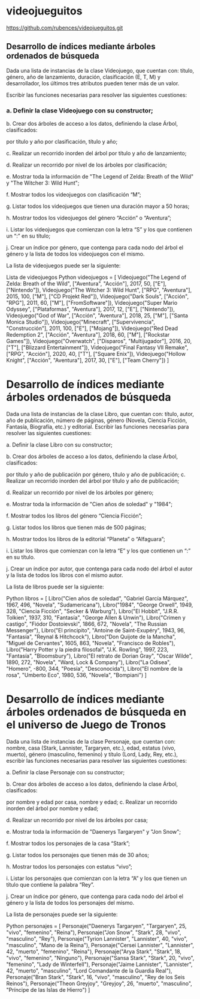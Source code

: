 # videojueguitos

https://github.com/rubences/videojueguitos.git

## Desarrollo de índices mediante árboles ordenados de búsqueda

Dada una lista de instancias de la clase Videojuego, que cuentan con: título, género, año de lanzamiento, duración, clasificación (E, T, M) y desarrollador, los últimos tres atributos pueden tener más de un valor. 

Escribir las funciones necesarias para resolver las siguientes cuestiones:

### a. Definir la clase Videojuego con su constructor;

b. Crear dos árboles de acceso a los datos, definiendo la clase Árbol, clasificados:

por título y año
por clasificación, título y año;

c. Realizar un recorrido inorden del árbol por título y año de lanzamiento;

d. Realizar un recorrido por nivel de los árboles por clasificación;

e. Mostrar toda la información de "The Legend of Zelda: Breath of the Wild" y "The Witcher 3: Wild Hunt";

f. Mostrar todos los videojuegos con clasificación “M”;

g. Listar todos los videojuegos que tienen una duración mayor a 50 horas;

h. Mostrar todos los videojuegos del género “Acción” o “Aventura”;

i. Listar los videojuegos que comienzan con la letra “S” y los que contienen un “:” en su título;

j. Crear un índice por género, que contenga para cada nodo del árbol el género y la lista de todos los videojuegos con el mismo.

La lista de videojuegos puede ser la siguiente:

Lista de videojuegos
Python
videojuegos = [
    Videojuego("The Legend of Zelda: Breath of the Wild", ["Aventura", "Acción"], 2017, 50, ["E"], ["Nintendo"]),
    Videojuego("The Witcher 3: Wild Hunt", ["RPG", "Aventura"], 2015, 100, ["M"], ["CD Projekt Red"]),
    Videojuego("Dark Souls", ["Acción", "RPG"], 2011, 60, ["M"], ["FromSoftware"]),
    Videojuego("Super Mario Odyssey", ["Plataformas", "Aventura"], 2017, 12, ["E"], ["Nintendo"]),
    Videojuego("God of War", ["Acción", "Aventura"], 2018, 25, ["M"], ["Santa Monica Studio"]),
    Videojuego("Minecraft", ["Supervivencia", "Construcción"], 2011, 100, ["E"], ["Mojang"]),
    Videojuego("Red Dead Redemption 2", ["Acción", "Aventura"], 2018, 60, ["M"], ["Rockstar Games"]),
    Videojuego("Overwatch", ["Disparos", "Multijugador"], 2016, 20, ["T"], ["Blizzard Entertainment"]),
    Videojuego("Final Fantasy VII Remake", ["RPG", "Acción"], 2020, 40, ["T"], ["Square Enix"]),
    Videojuego("Hollow Knight", ["Acción", "Aventura"], 2017, 30, ["E"], ["Team Cherry"])
]




# Desarrollo de índices mediante árboles ordenados de búsqueda


Dada una lista de instancias de la clase Libro, que cuentan con: título, autor, año de publicación, número de páginas, género (Novela, Ciencia Ficción, Fantasía, Biografía, etc.)  y editorial. Escribir las funciones necesarias para resolver las siguientes cuestiones:

a. Definir la clase Libro con su constructor;

b. Crear dos árboles de acceso a los datos, definiendo la clase Árbol, clasificados:

por título y año de publicación
por género, título y año de publicación;
c. Realizar un recorrido inorden del árbol por título y año de publicación;

d. Realizar un recorrido por nivel de los árboles por género;

e. Mostrar toda la información de "Cien años de soledad" y "1984";

f. Mostrar todos los libros del género “Ciencia Ficción”;

g. Listar todos los libros que tienen más de 500 páginas;

h. Mostrar todos los libros de la editorial “Planeta” o “Alfaguara”;

i. Listar los libros que comienzan con la letra “E” y los que contienen un “:” en su título.

j. Crear un índice por autor, que contenga para cada nodo del árbol el autor y la lista de todos los libros con el mismo autor.

La lista de libros puede ser la siguiente:

Python
libros = [
    Libro("Cien años de soledad", "Gabriel García Márquez", 1967, 496, "Novela", "Sudamericana"),
    Libro("1984", "George Orwell", 1949, 328, "Ciencia Ficción", "Secker & Warburg"),
    Libro("El Hobbit", "J.R.R. Tolkien", 1937, 310, "Fantasía", "George Allen & Unwin"),
    Libro("Crimen y castigo", "Fiódor Dostoievski", 1866, 672, "Novela", "The Russian Messenger"),
    Libro("El principito", "Antoine de Saint-Exupéry", 1943, 96, "Fantasía", "Reynal & Hitchcock"),
    Libro("Don Quijote de la Mancha", "Miguel de Cervantes", 1605, 863, "Novela", "Francisco de Robles"),
    Libro("Harry Potter y la piedra filosofal", "J.K. Rowling", 1997, 223, "Fantasía", "Bloomsbury"),
    Libro("El retrato de Dorian Gray", "Oscar Wilde", 1890, 272, "Novela", "Ward, Lock & Company"),
    Libro("La Odisea", "Homero", -800, 344, "Poesía", "Desconocida"), 
    Libro("El nombre de la rosa", "Umberto Eco", 1980, 536, "Novela", "Bompiani") 
]


# Desarrollo de índices mediante árboles ordenados de búsqueda en el universo de Juego de Tronos


Dada una lista de instancias de la clase Personaje, que cuentan con: nombre, casa (Stark, Lannister, Targaryen, etc.), edad, estatus (vivo, muerto), género (masculino, femenino) y  título (Lord, Lady, Rey, etc.),  escribir las funciones necesarias para resolver las siguientes cuestiones:

a. Definir la clase Personaje con su constructor;

b. Crear dos árboles de acceso a los datos, definiendo la clase Árbol, clasificados:

por nombre y edad
por casa, nombre y edad;
c. Realizar un recorrido inorden del árbol por nombre y edad;

d. Realizar un recorrido por nivel de los árboles por casa;

e. Mostrar toda la información de "Daenerys Targaryen" y "Jon Snow";

f. Mostrar todos los personajes de la casa “Stark”;

g. Listar todos los personajes que tienen más de 30 años;

h. Mostrar todos los personajes con estatus “vivo”;

i. Listar los personajes que comienzan con la letra “A” y los que tienen un título que contiene la palabra “Rey”.

j. Crear un índice por género, que contenga para cada nodo del árbol el género y la lista de todos los personajes del mismo.

La lista de personajes puede ser la siguiente:

Python
personajes = [
    Personaje("Daenerys Targaryen", "Targaryen", 25, "vivo", "femenino", "Reina"),
    Personaje("Jon Snow", "Stark", 28, "vivo", "masculino", "Rey"),
    Personaje("Tyrion Lannister", "Lannister", 40, "vivo", "masculino", "Mano de la Reina"),
    Personaje("Cersei Lannister", "Lannister", 42, "muerto", "femenino", "Reina"),
    Personaje("Arya Stark", "Stark", 18, "vivo", "femenino", "Ninguno"),
    Personaje("Sansa Stark", "Stark", 20, "vivo", "femenino", "Lady de Winterfell"),
    Personaje("Jaime Lannister", "Lannister", 42, "muerto", "masculino", "Lord Comandante de la Guardia Real"),
    Personaje("Bran Stark", "Stark", 16, "vivo", "masculino", "Rey de los Seis Reinos"), 
    Personaje("Theon Greyjoy", "Greyjoy", 26, "muerto", "masculino", "Príncipe de las Islas de Hierro")
]
